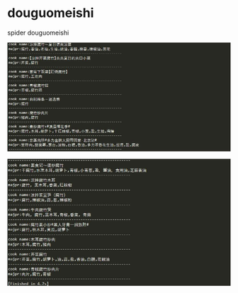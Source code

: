# douguomeishi
spider douguomeishi

![image](https://github.com/iostreamatlab/douguomeishi/raw/master/douguo.jpg)

![image](https://github.com/iostreamatlab/douguomeishi/raw/master/douguo2.jpg)
           


